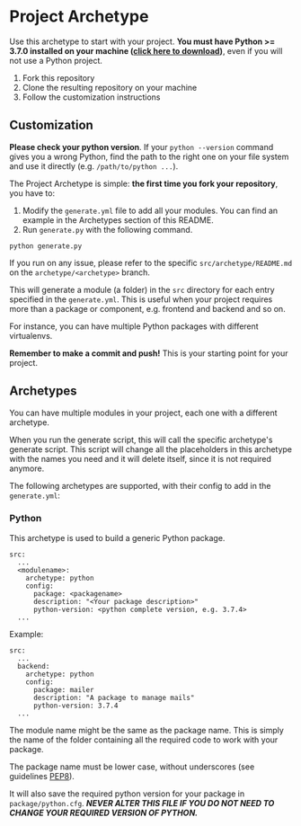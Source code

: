 # Project Archetype

Use this archetype to start with your project. **You must have Python >= 3.7.0 installed on your machine 
([click here to download](https://www.python.org/downloads/release/python-374/))**, even if you will not use a Python project.

1. Fork this repository
1. Clone the resulting repository on your machine
1. Follow the customization instructions


## Customization

**Please check your python version**. If your `python --version` command gives you a wrong Python, find the path to the
right one on your file system and use it directly (e.g. `/path/to/python ...`).

The Project Archetype is simple: **the first time you fork your repository**, you have to:

1. Modify the `generate.yml` file to add all your modules. You can find an example in the Archetypes section of this README.
3. Run `generate.py` with the following command. 

```
python generate.py
```

If you run on any issue, please refer to the specific `src/archetype/README.md` on the `archetype/<archetype>` branch. 

This will generate a module (a folder) in the `src` directory for each entry specified in the `generate.yml`. 
This is useful when your project requires more than a package or component, e.g. frontend and backend and so on.

For instance, you can have multiple Python packages with different virtualenvs.

**Remember to make a commit and push!** This is your starting point for your project.


## Archetypes

You can have multiple modules in your project, each one with a different archetype. 

When you run the generate script, this will call the specific archetype's generate script. This script will change all the placeholders in this archetype with the names you need and it will delete itself, since
it is not required anymore.

The following archetypes are supported, with their config to add in the `generate.yml`:

### Python

This archetype is used to build a generic Python package.

```
src:
  ...
  <modulename>:
    archetype: python
    config:
      package: <packagename>
      description: "<Your package description>"
      python-version: <python complete version, e.g. 3.7.4>
  ...
```

Example:

```
src:
  ...
  backend:
    archetype: python
    config:
      package: mailer
      description: "A package to manage mails"
      python-version: 3.7.4
  ...
```

The module name might be the same as the package name. This is simply the name of the folder containing all the required code to work with your package.

The package name must be lower case, without underscores 
(see guidelines [PEP8](https://www.python.org/dev/peps/pep-0008/#package-and-module-names)).

It will also save the required python version for your package in `package/python.cfg`. ***NEVER 
ALTER THIS FILE IF YOU DO NOT NEED TO CHANGE YOUR REQUIRED VERSION OF PYTHON.***